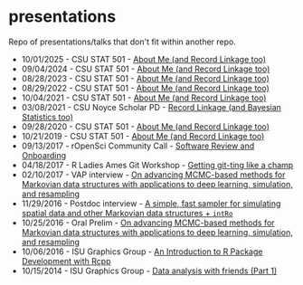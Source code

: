 presentations
=============

Repo of presentations/talks that don't fit within another repo.

- 10/01/2025 - CSU STAT 501 - [About Me (and Record Linkage too)](http://andeekaplan.com/presentations/csu-stat501/2025_fall/)
- 09/04/2024 - CSU STAT 501 - [About Me (and Record Linkage too)](http://andeekaplan.com/presentations/csu-stat501/2024_fall/)
- 08/28/2023 - CSU STAT 501 - [About Me (and Record Linkage too)](http://andeekaplan.com/presentations/csu-stat501/2023_fall/)
- 08/29/2022 - CSU STAT 501 - [About Me (and Record Linkage too)](http://andeekaplan.com/presentations/csu-stat501/2022_fall/)
- 10/04/2021 - CSU STAT 501 - [About Me (and Record Linkage too)](http://andeekaplan.com/presentations/csu-stat501/2021_fall/)
- 03/08/2021 - CSU Noyce Scholar PD - [Record Linkage (and Bayesian Statistics too)](http://andeekaplan.com/presentations/noyce_pd/)
- 09/28/2020 - CSU STAT 501 - [About Me (and Record Linkage too)](http://andeekaplan.com/presentations/csu-stat501/2020_fall/)
- 10/21/2019 - CSU STAT 501 - [About Me (and Record Linkage too)](http://andeekaplan.com/presentations/csu-stat501/2019_fall/)
- 09/13/2017 - rOpenSci Community Call - [Software Review and Onboarding](http://andeekaplan.com/presentations/ropensci/comm_call_2017_09_13.html)
- 04/18/2017 - R Ladies Ames Git Workshop  - [Getting git-ting like a champ](http://andeekaplan.com/presentations/git-ladies/)
- 02/10/2017 - VAP interview - [On advancing MCMC-based methods for Markovian data structures with applications to deep learning, simulation, and resampling](http://andeekaplan.com/presentations/cornell/slides.pdf)
- 11/29/2016 - Postdoc interview - [A simple, fast sampler for simulating spatial data and other Markovian data structures + `intRo`](http://andeekaplan.com/presentations/postdoc/slides.pdf)
- 10/25/2016 - Oral Prelim - [On advancing MCMC-based methods for Markovian data structures with applications to deep learning, simulation, and resampling](http://andeekaplan.com/presentations/oral/slides.pdf)
- 10/06/2016 - ISU Graphics Group - [An Introduction to R Package Development with Rcpp](http://andeekaplan.com/presentations/isu-graphics/rcpp)
- 10/15/2014 - ISU Graphics Group - [Data analysis with friends (Part 1)](http://andeekaplan.com/presentations/isu-graphics/data_with_friends/part_1.html)
